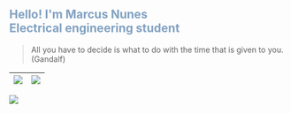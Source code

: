 <h2 style="color:#81a1c1">Hello! I'm Marcus Nunes <br> Electrical engineering student</h2>

<blockquote>
        <p>All you have to decide is what to do with the time that is given to you. (Gandalf)</p>
    </blockquote>



| <a href="https://github.com/mvsnunes"><img align="center" src="https://github-readme-stats.vercel.app/api?username=mvsnunes&show_icons=true&theme=nord&hide_border=true&include_all_commits=true&count_private=true"/></a> | <a href="https://github.com/mvsnunes"><img align="center" src="https://github-readme-stats.vercel.app/api/top-langs/?username=mvsnunes&layout=compact&langs_count=7&theme=nord" /></a> |
| ------------- | ------------- |

<a align="center" href="https://github.com/mvsnunes"><img src="https://activity-graph.herokuapp.com/graph?username=mvsnunes&theme=nord"/> </a>




